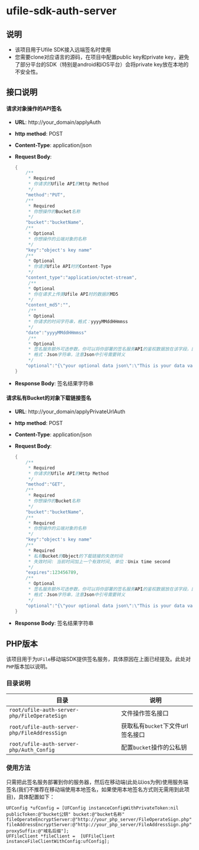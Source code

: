 # ufile-sdk-auth-server

## 说明
- 该项目用于Ufile SDK接入远端签名时使用
- 您需要clone对应语言的源码，在项目中配置public key和private key，避免了部分平台的SDK（特别是android和iOS平台）会将private key放在本地的不安全性。

## 接口说明
#### 请求对象操作的API签名
- **URL**: http://your_domain/applyAuth
- **http method**: POST
- **Content-Type**: application/json
- **Request Body**:
    
    ``` java
    {
        /**
         * Required
         * 你请求的Ufile API的Http Method
         */
        "method":"PUT",
        /**
         * Required
         * 你想操作的Bucket名称
         */
        "bucket":"bucketName",
        /**
         * Optional
         * 你想操作的云端对象的名称
         */
        "key":"object's key name"
        /**
         * Optional
         * 你请求Ufile API时的Content-Type
         */
        "content_type":"application/octet-stream",
         /**
         * Optional
         * 你在请求上传类Ufile API时的数据的MD5
         */
        "content_md5":"",
         /**
         * Optional
         * 你请求的时间字符串，格式：yyyyMMddHHmmss
         */
        "date":"yyyyMMddHHmmss"
         /**
         * Optional
         * 签名服务额外可选参数，你可以将你部署的签名服务API的鉴权数据放在该字段，部分语言版本的Ufile SDK可配置签名额外参数。
         * 格式：Json字符串，注意Json中引号需要转义
         */
        "optional":"{\"your optional data json\":\"This is your data value\"}"
    }
    ```
- **Response Body**: 签名结果字符串

#### 请求私有Bucket的对象下载链接签名
- **URL**: http://your_domain/applyPrivateUrlAuth
- **http method**: POST
- **Content-Type**: application/json
- **Request Body**:
    
    ``` java
    {
        /**
         * Required
         * 你请求的Ufile API的Http Method
         */
        "method":"GET",
        /**
         * Required
         * 你想操作的Bucket名称
         */
        "bucket":"bucketName",
        /**
         * Required
         * 你想操作的云端对象的名称
         */
        "key":"object's key name"
        /**
         * Required
         * 私有Bucket的Object的下载链接的失效时间
         * 失效时间: 当前时间加上一个有效时间, 单位：Unix time second
         */
        "expires":123456789,
        /**
         * Optional
         * 签名服务额外可选参数，你可以将你部署的签名服务API的鉴权数据放在该字段，部分语言版本的Ufile SDK可配置签名额外参数。
         * 格式：Json字符串，注意Json中引号需要转义
         */
        "optional":"{\"your optional data json\":\"This is your data value\"}"
    }
    ```
- **Response Body**: 签名结果字符串

## PHP版本

该项目用于为`UFile`移动端SDK提供签名服务，具体原因在上面已经提及。此处对`PHP`版本加以说明。

### 目录说明

目录  | 说明
------------- | -------------
`root/ufile-auth-server-php/FileOperateSign` | 文件操作签名接口
`root/ufile-auth-server-php/FileAddressSign` | 获取私有`bucket`下文件url签名接口
`root/ufile-auth-server-php/Auth_Config` | 配置`bucket`操作的公私钥

### 使用方法

只需把此签名服务部署到你的服务器，然后在移动端(此处以ios为例)使用服务端签名(我们不推荐在移动端使用本地签名，如果使用本地签名方式则无需用到此项目)，具体配置如下： 

```
UFConfig *ufConfig = [UFConfig instanceConfigWithPrivateToken:nil publicToken:@"bucket公钥" bucket:@"bucket名称" fileOperateEncryptServer:@"http://your_php_server/FileOperateSign.php" fileAddressEncryptServer:@"http://your_php_server/FileAddressSign.php" proxySuffix:@"域名后缀"];
UFFileClient *fileClient =  [UFFileClient instanceFileClientWithConfig:ufConfig];
```